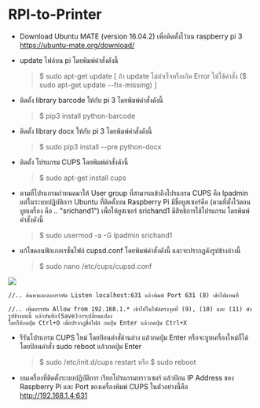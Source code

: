 # RPI-to-Printer

- Download Ubuntu MATE (version 16.04.2) เพื่อติดตั้งไว้บน raspberry pi 3
https://ubuntu-mate.org/download/

- update ไฟล์บน pi โดยพิมพ์คำสั่งดังนี้
    > $ sudo apt-get update   [ ถ้า update ไม่สำเร็จหรือเกิด Error ให้ใช้คำสั่ง  ($ sudo apt-get update --fix-missing) ]

- ติดตั้ง library barcode ให้กับ pi 3 โดยพิมพ์คำสั่งดังนี้
    > $ pip3 install python-barcode

- ติดตั้ง library docx ให้กับ pi 3 โดยพิมพ์คำสั่งดังนี้
    > $ sudo pip3 install --pre python-docx

- ติดตั้ง โปรแกรม CUPS โดยพิมพ์คำสั่งดังนี้
    > $ sudo apt-get install cups

- ตามที่โปรแกรมกำหนดมาให้ User group ที่สามารถเข้าถึงโปรแกรม CUPS คือ lpadmin แต่ในระบบปฏิบัติการ Ubuntu ที่ติดตั้งบน Raspberry Pi มีชื่อยูสเซอร์คือ
(ตามที่ตั้งไว้ตอน บูทเครื่อง คือ .. "srichand1") เพื่อให้ยูสเซอร์ srichand1 มีสิทธิการใช้โปรแกรม โดยพิมพ์คำสั่งดังนี้
    > $ sudo usermod -a -G lpadmin srichand1

- แก้ไขคอนฟิกเกอเรชั่นไฟล์ cupsd.conf โดยพิมพ์คำสั่งดังนี้ และจะปรากฏดังรูปข้างล่างนี้ 
    > $ sudo nano /etc/cups/cupsd.conf

![](http://fa.lnwfile.com/_/fa/_raw/x0/xx/99.png)

    //.. ค้นหาและลบบรรทัด Listen localhost:631 แล้วพิมพ์ Port 631 (8) เข้าไปแทนที่
    
    //.. เพิ่มบรรทัด Allow from 192.168.1.* เข้าไปในไฟล์ตรงจุดที่ (9), (10) และ (11) ดังรูปข้างบนนี้ แล้วบันทึก(Save)การเปลี่ยนแปลง 
    โดยให้กดปุ่ม Ctrl+O เมื่อปรากฏชื่อไฟล์ กดปุ่ม Enter แล้วกดปุ่ม Ctrl+X 

- รีรันโปรแกรม CUPS ใหม่ โดยป้อนคำสั่ด้านล่าง แล้วกดปุ่ม Enter หรือจะบูทเครื่องใหม่ก็ได้ โดยป้อนคำสั่ง sudo reboot แล้วกดปุ่ม Enter
    > $ sudo /etc/init.d/cups restart
    หรือ
    > $ sudo reboot
    
- บนเครื่องที่ติดตั้งระบบปฏิบัติการ เรียกโปรแกรมบราวเซอร์ แล้วป้อน IP Address ของ Raspberry Pi และ Port ของเครื่องพิมพ์ CUPS ในตัวอย่างนี้คือ http://192.168.1.4:631







